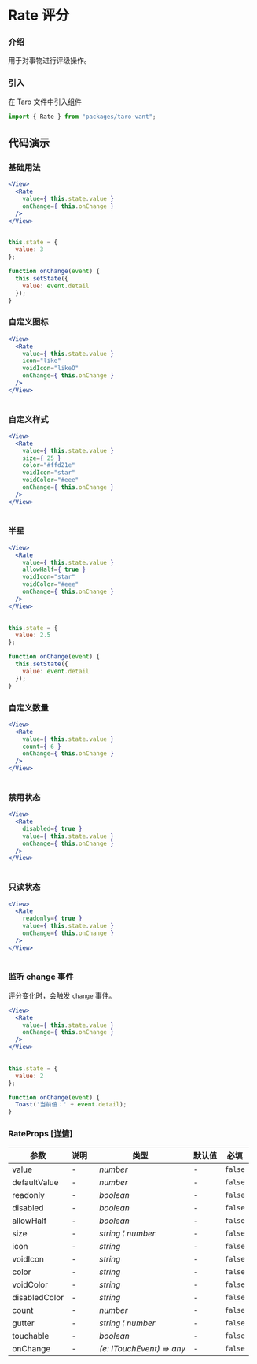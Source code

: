 # Rate 评分

### 介绍

用于对事物进行评级操作。

### 引入

在 Taro 文件中引入组件

```js
import { Rate } from "packages/taro-vant"; 
```

## 代码演示

### 基础用法

```jsx
<View>
  <Rate
    value={ this.state.value }
    onChange={ this.onChange }
  />
</View>
 
```

```js
this.state = {
  value: 3
};

function onChange(event) {
  this.setState({
    value: event.detail
  });
} 
```

### 自定义图标

```jsx
<View>
  <Rate
    value={ this.state.value }
    icon="like"
    voidIcon="likeO"
    onChange={ this.onChange }
  />
</View>
 
```

### 自定义样式

```jsx
<View>
  <Rate
    value={ this.state.value }
    size={ 25 }
    color="#ffd21e"
    voidIcon="star"
    voidColor="#eee"
    onChange={ this.onChange }
  />
</View>
 
```

### 半星

```jsx
<View>
  <Rate
    value={ this.state.value }
    allowHalf={ true }
    voidIcon="star"
    voidColor="#eee"
    onChange={ this.onChange }
  />
</View>
 
```

```js
this.state = {
  value: 2.5
};

function onChange(event) {
  this.setState({
    value: event.detail
  });
} 
```

### 自定义数量

```jsx
<View>
  <Rate
    value={ this.state.value }
    count={ 6 }
    onChange={ this.onChange }
  />
</View>
 
```

### 禁用状态

```jsx
<View>
  <Rate
    disabled={ true }
    value={ this.state.value }
    onChange={ this.onChange }
  />
</View>
 
```

### 只读状态

```jsx
<View>
  <Rate
    readonly={ true }
    value={ this.state.value }
    onChange={ this.onChange }
  />
</View>
 
```

### 监听 change 事件

评分变化时，会触发 `change` 事件。

```jsx
<View>
  <Rate
    value={ this.state.value }
    onChange={ this.onChange }
  />
</View>
 
```

```js
this.state = {
  value: 2
};

function onChange(event) {
  Toast('当前值：' + event.detail);
} 
```
### RateProps [[详情]](https://github.com/AntmJS/vantui/tree/main/packages/vantui/types/rate.d.ts)   

| 参数 | 说明 | 类型 | 默认值 | 必填 |
| --- | --- | --- | --- | --- |
| value | - | _&nbsp;&nbsp;number<br/>_ | - | `false` |
| defaultValue | - | _&nbsp;&nbsp;number<br/>_ | - | `false` |
| readonly | - | _&nbsp;&nbsp;boolean<br/>_ | - | `false` |
| disabled | - | _&nbsp;&nbsp;boolean<br/>_ | - | `false` |
| allowHalf | - | _&nbsp;&nbsp;boolean<br/>_ | - | `false` |
| size | - | _&nbsp;&nbsp;string&nbsp;&brvbar;&nbsp;number<br/>_ | - | `false` |
| icon | - | _&nbsp;&nbsp;string<br/>_ | - | `false` |
| voidIcon | - | _&nbsp;&nbsp;string<br/>_ | - | `false` |
| color | - | _&nbsp;&nbsp;string<br/>_ | - | `false` |
| voidColor | - | _&nbsp;&nbsp;string<br/>_ | - | `false` |
| disabledColor | - | _&nbsp;&nbsp;string<br/>_ | - | `false` |
| count | - | _&nbsp;&nbsp;number<br/>_ | - | `false` |
| gutter | - | _&nbsp;&nbsp;string&nbsp;&brvbar;&nbsp;number<br/>_ | - | `false` |
| touchable | - | _&nbsp;&nbsp;boolean<br/>_ | - | `false` |
| onChange | - | _&nbsp;&nbsp;(e:&nbsp;ITouchEvent)&nbsp;=>&nbsp;any<br/>_ | - | `false` |

